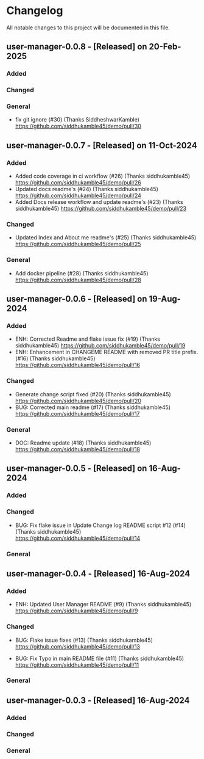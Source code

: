 # Changelog

All notable changes to this project will be documented in this file.

## user-manager-0.0.8 - [Released] on 20-Feb-2025

### Added

### Changed

### General
- fix git ignore (#30) (Thanks SiddheshwarKamble) https://github.com/siddhukamble45/demo/pull/30


## user-manager-0.0.7 - [Released] on 11-Oct-2024

### Added
-  Added code coverage in ci workflow (#26) (Thanks siddhukamble45) https://github.com/siddhukamble45/demo/pull/26
-  Updated docs readme's (#24) (Thanks siddhukamble45) https://github.com/siddhukamble45/demo/pull/24
-  Added Docs release workflow and update readme's (#23) (Thanks siddhukamble45) https://github.com/siddhukamble45/demo/pull/23

### Changed
-  Updated Index and About me readme's (#25) (Thanks siddhukamble45) https://github.com/siddhukamble45/demo/pull/25

### General
- Add docker pipeline (#28) (Thanks siddhukamble45) https://github.com/siddhukamble45/demo/pull/28


## user-manager-0.0.6 - [Released] on 19-Aug-2024

### Added
- ENH: Corrected Readme and flake issue fix (#19) (Thanks siddhukamble45) https://github.com/siddhukamble45/demo/pull/19
- ENH: Enhancement in CHANGEME README with removed PR title prefix. (#16) (Thanks siddhukamble45) https://github.com/siddhukamble45/demo/pull/16

### Changed
-  Generate change script fixed (#20) (Thanks siddhukamble45) https://github.com/siddhukamble45/demo/pull/20
- BUG: Corrected main readme (#17) (Thanks siddhukamble45) https://github.com/siddhukamble45/demo/pull/17

### General
- DOC: Readme update (#18) (Thanks siddhukamble45) https://github.com/siddhukamble45/demo/pull/18


## user-manager-0.0.5 - [Released] on 16-Aug-2024

### Added

### Changed
- BUG: Fix flake issue in Update Change log README script #12 (#14) (Thanks siddhukamble45) https://github.com/siddhukamble45/demo/pull/14


### General

## user-manager-0.0.4 - [Released] 16-Aug-2024

### Added
- ENH: Updated User Manager README (#9) (Thanks siddhukamble45) https://github.com/siddhukamble45/demo/pull/9

### Changed
- BUG: Flake issue fixes (#13) (Thanks siddhukamble45) https://github.com/siddhukamble45/demo/pull/13

- BUG: Fix Typo in main README file (#11) (Thanks siddhukamble45) https://github.com/siddhukamble45/demo/pull/11

### General

## user-manager-0.0.3 - [Released] 16-Aug-2024

### Added

### Changed

### General

